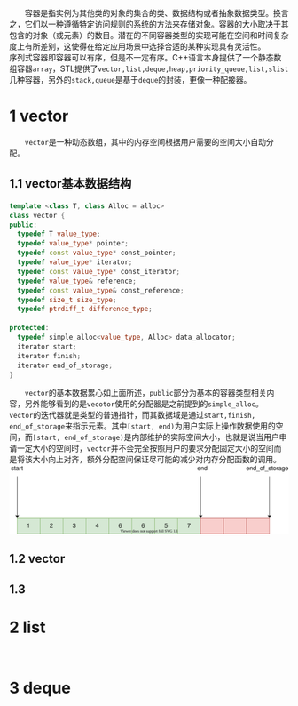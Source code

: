 
&emsp;&emsp;容器是指实例为其他类的对象的集合的类、数据结构或者抽象数据类型。换言之，它们以一种遵循特定访问规则的系统的方法来存储对象。容器的大小取决于其包含的对象（或元素）的数目。潜在的不同容器类型的实现可能在空间和时间复杂度上有所差别，这使得在给定应用场景中选择合适的某种实现具有灵活性。
&emsp;&emsp;序列式容器即容器可以有序，但是不一定有序。C++语言本身提供了一个静态数组容器```array```，STL提供了```vector,list,deque,heap,priority_queue,list,slist```几种容器，另外的```stack,queue```是基于```deque```的封装，更像一种配接器。
# 1 vector
&emsp;&emsp;```vector```是一种动态数组，其中的内存空间根据用户需要的空间大小自动分配。
## 1.1 vector基本数据结构
```cpp
template <class T, class Alloc = alloc>
class vector {
public:
  typedef T value_type;
  typedef value_type* pointer;
  typedef const value_type* const_pointer;
  typedef value_type* iterator;
  typedef const value_type* const_iterator;
  typedef value_type& reference;
  typedef const value_type& const_reference;
  typedef size_t size_type;
  typedef ptrdiff_t difference_type;

protected:
  typedef simple_alloc<value_type, Alloc> data_allocator;
  iterator start;
  iterator finish;
  iterator end_of_storage;
}
```

&emsp;&emsp;```vector```的基本数据累心如上面所述，```public```部分为基本的容器类型相关内容，另外能够看到的是```vecotor```使用的分配器是之前提到的```simple_alloc```。
&emsp;&emsp;```vector```的迭代器就是类型的普通指针，而其数据域是通过```start,finish, end_of_storage```来指示元素。其中```[start, end)```为用户实际上操作数据使用的空间，而```[start, end_of_storage)```是内部维护的实际空间大小，也就是说当用户申请一定大小的空间时，```vector```并不会完全按照用户的要求分配固定大小的空间而是将该大小向上对齐，额外分配空间保证尽可能的减少对内存分配函数的调用。
![](img/vector_mem.drawio.svg)


## 1.2 vector
## 1.3 
# 2 list
&emsp;&emsp;
# 3 deque
&emsp;&emsp;